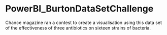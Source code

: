 # PowerBI_BurtonDataSetChallenge
Chance magazine ran a contest to create a visualisation using this data set of the effectiveness of three antibiotics on sixteen strains of bacteria.
